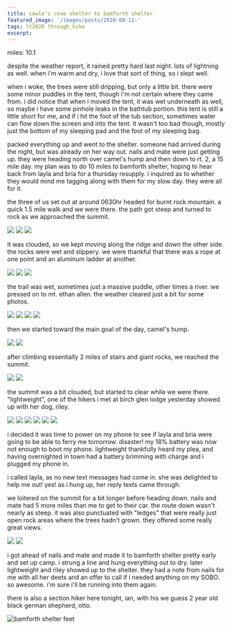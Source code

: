 ```yaml
---
title: cowle's cove shelter to bamforth shelter
featured_image: '/images/posts/2020-08-11-'
tags: lt2020 through_hike
excerpt:
---
```


miles: 10.1

despite the weather report, it rained pretty hard last night. lots of lightning as well. when i'm warm and dry, i love that sort of thing, so i slept well.

when i woke, the trees were still dripping, but only a little bit. there were some minor puddles in the tent, though i'm not certain where they came from. i did notice that when i moved the tent, it was wet underneath as well, so maybe i have some pinhole leaks in the bathtub portion. this tent is still a little short for me, and if i hit the foot of the tub section, sometimes water can flow down the screen and into the tent. it wasn't too bad though, mostly just the bottom of my sleeping pad and the foot of my sleeping bag.

packed everything up and went to the shelter. someone had arrived during the night, but was already on her way out. nails and mate were just getting up. they were heading north over camel's hump and then down to rt. 2, a 15 mile day. my plan was to do 10 miles to bamforth shelter, hoping to hear back from layla and bria for a thursday resupply. i inquired as to whether they would mind me tagging along with them for my slow day. they were all for it.

the three of us set out at around 0630hr headed for burnt rock mountain. a quick 1.5 mile walk and we were there. the path got steep and turned to rock as we approached the summit.

<div class="gallery" data-columns="3">
	<img src="/images/posts/2020-08-12-burnt-mountain-1.jpeg">
	<img src="/images/posts/2020-08-12-burnt-mountain-2.jpeg">
	<img src="/images/posts/2020-08-12-burnt-mountain-3.jpeg">
</div>

it was clouded, so we kept moving along the ridge and down the other side. the rocks were wet and slippery. we were thankful that there was a rope at one point and an aluminum ladder at another.

<div class="gallery" data-columns="3">
	<img src="/images/posts/2020-08-12-mate-burnt-mountain.jpeg">
	<img src="/images/posts/2020-08-12-nails-burnt-mountain-1.jpeg">
	<img src="/images/posts/2020-08-12-nails-burnt-mountain-2.jpeg">
</div>

the trail was wet, sometimes just a massive puddle, other times a river. we pressed on to mt. ethan allen. the weather cleared just a bit for some photos.

<div class="gallery" data-columns="3">
	<img src="/images/posts/2020-08-12-mt-ethan-allen-1.jpeg">
	<img src="/images/posts/2020-08-12-mt-ethan-allen-2.jpeg">
	<img src="/images/posts/2020-08-12-mt-ethan-allen-3.jpeg">
	<img src="/images/posts/2020-08-12-mt-ethan-allen-4.jpeg">
</div>

then we started toward the main goal of the day, camel's hump.

<div class="gallery" data-columns="3">
	<img src="/images/posts/2020-08-12-mate-camels-hump-ascent-1.jpeg">
	<img src="/images/posts/2020-08-12-mate-camels-hump-ascent-2.jpeg">
</div>

after climbing essentially 2 miles of stairs and giant rocks, we reached the summit.

<div class="gallery" data-columns="3">
	<img src="/images/posts/2020-08-12-mate-camels-hump-summit.jpeg">
	<img src="/images/posts/2020-08-12-nails-camels-hump-summit.jpeg">
</div>

the summit was a bit clouded, but started to clear while we were there. "lightweight", one of the hikers i met at birch glen lodge yesterday showed up with her dog, riley.

<div class="gallery" data-columns="3">
	<img src="/images/posts/2020-08-12-camels-hump-summit-1.jpeg">
	<img src="/images/posts/2020-08-12-camels-hump-summit-2.jpeg">
	<img src="/images/posts/2020-08-12-camels-hump-summit-lightweight-and-riley.jpeg">
	<img src="/images/posts/2020-08-12-camels-hump-summit-410-gone.jpeg">
	<img src="/images/posts/2020-08-12-camels-hump-summit-nails.jpeg">
	<img src="/images/posts/2020-08-12-camels-hump-summit-3.jpeg">
</div>

i decided it was time to power on my phone to see if layla and bria were going to be able to ferry me tomorrow. disaster! my 18% battery was now not enough to boot my phone. lightweight thankfully heard my plea, and having overnighted in town had a battery brimming with charge and i plugged my phone in.

i called layla, as no new text messages had come in. she was delighted to help me out! yes! as i hung up, her reply texts came through.

we loitered on the summit for a bit longer before heading down. nails and mate had 5 more miles than me to get to their car. the route down wasn't nearly as steep. it was also punctuated with "ledges" that were really just open rock areas where the trees hadn't grown. they offered some really great views.

<div class="gallery" data-columns="3">
	<img src="/images/posts/2020-08-12-camels-hump-descent-1.jpeg">
	<img src="/images/posts/2020-08-12-camels-hump-descent-2.jpeg">
</div>

i got ahead of nails and mate and made it to bamforth shelter pretty early and set up camp. i strung a line and hung everything out to dry. later lightweight and riley showed up to the shelter. they had a note from nails for me with all her deets and an offer to call if i needed anything on my SOBO. so awesome. i'm sure i'll be running into them again.

there is also a section hiker here tonight, ian, with his we guess 2 year old black german shepherd, otto.

![bamforth shelter feet](/images/posts/2020-08-12-bamforth-shelter-feet.jpeg)
